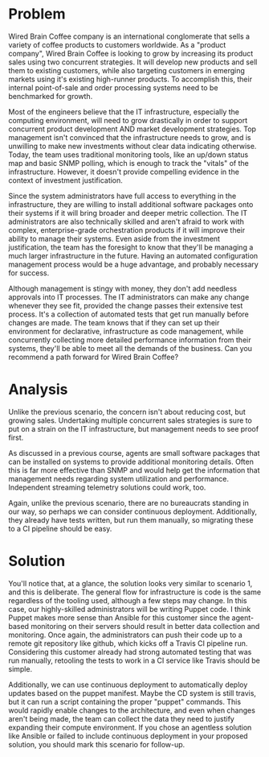# Problem
Wired Brain Coffee company is an international conglomerate that sells a
variety of coffee products to customers worldwide. As a "product company",
Wired Brain Coffee is looking to grow by increasing its product sales using
two concurrent strategies. It will develop new products and sell them to
existing customers, while also targeting customers in emerging markets using
it's existing high-runner products. To accomplish this, their internal
point-of-sale and order processing systems need to be benchmarked for growth.

Most of the engineers believe that the IT infrastructure, especially the
computing environment, will need to grow drastically in order to support
concurrent product development AND market development strategies. Top
management isn't convinced that the infrastructure needs to grow, and is
unwilling to make new investments without clear data indicating otherwise.
Today, the team uses traditional monitoring tools, like an up/down status map
and basic SNMP polling, which is enough to track the "vitals" of the
infrastructure. However, it doesn't provide compelling evidence in the context
of investment justification.

Since the system administrators have full access to everything in the
infrastructure, they are willing to install additional software packages onto
their systems if it will bring broader and deeper metric collection. The IT
administrators are also technically skilled and aren't afraid to work with
complex, enterprise-grade orchestration products if it will improve their
ability to manage their systems. Even aside from the investment justification,
the team has the foresight to know that they'll be managing a much larger
infrastructure in the future. Having an automated configuration management
process would be a huge advantage, and probably necessary for success.

Although management is stingy with money, they don't add needless approvals
into IT processes. The IT administrators can make any change whenever they see
fit, provided the change passes their extensive test process. It's a
collection of automated tests that get run manually before changes are made.
The team knows that if they can set up their environment for declarative,
infrastructure as code management, while concurrently collecting more detailed
performance information from their systems, they'll be able to meet all the
demands of the business. Can you recommend a path forward for Wired Brain Coffee?

# Analysis
Unlike the previous scenario, the concern isn't about reducing cost, but
growing sales. Undertaking multiple concurrent sales strategies is sure to put
on a strain on the IT infrastructure, but management needs to see proof first.

As discussed in a previous course, agents are small software packages that can
be installed on systems to provide additional monitoring details. Often this
is far more effective than SNMP and would help get the information that
management needs regarding system utilization and performance. Independent
streaming telemetry solutions could work, too.

Again, unlike the previous scenario, there are no bureaucrats standing in our
way, so perhaps we can consider continuous deployment. Additionally, they
already have tests written, but run them manually, so migrating these to a CI
pipeline should be easy.

# Solution
You'll notice that, at a glance, the solution looks very similar to scenario
1, and this is deliberate. The general flow for infrastructure is code is the
same regardless of the tooling used, although a few steps may change. In this
case, our highly-skilled administrators will be writing Puppet code. I think
Puppet makes more sense than Ansible for this customer since the agent-based
monitoring on their servers should result in better data collection and
monitoring. Once again, the administrators can push their code up to a remote
git repository like github, which kicks off a Travis CI pipeline run.
Considering this customer already had strong automated testing that was run
manually, retooling the tests to work in a CI service like Travis should be
simple.

Additionally, we can use continuous deployment to automatically deploy
updates based on the puppet manifest. Maybe the CD system is still travis, but
it can run a script containing the proper "puppet" commands. This would
rapidly enable changes to the architecture, and even when changes aren't being
made, the team can collect the data they need to justify expanding their
compute environment. If you chose an agentless solution like Ansible or failed
to include continuous deployment in your proposed solution, you should mark
this scenario for follow-up.
